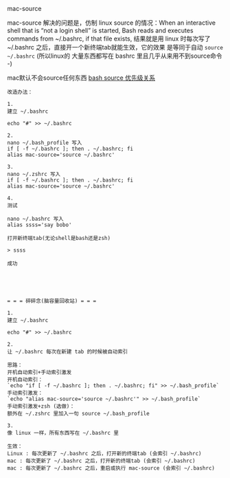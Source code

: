 
mac-source

mac-source 解决的问题是，仿制 linux source 的情况：When an interactive shell that is “not a login shell” is started, Bash reads and executes commands from ~/.bashrc, if that file exists, 结果就是用 linux 时每次写了 ~/.bashrc 之后，直接开一个新终端tab就能生效，它的效果 是等同于自动 `source ~/.bashrc` (所以linux的 大量东西都写在 bashrc 里且几乎从来用不到source命令 -)

mac默认不会source任何东西 [bash source 优先级关系](https://ruby-china.org/topics/37688)

```
改造办法：

1.
建立 ~/.bashrc

echo "#" >> ~/.bashrc

2.
nano ~/.bash_profile 写入
if [ -f ~/.bashrc ]; then . ~/.bashrc; fi
alias mac-source='source ~/.bashrc'

3.
nano ~/.zshrc 写入
if [ -f ~/.bashrc ]; then . ~/.bashrc; fi
alias mac-source='source ~/.bashrc'

4.
测试

nano ~/.bashrc 写入
alias ssss='say bobo'

打开新终端tab(无论shell是bash还是zsh)

> ssss

成功





= = = 碎碎念(脑容量回收站) = = =

1.
建立 ~/.bashrc

echo "#" >> ~/.bashrc

2.
让 ~/.bashrc 每次在新建 tab 的时候被自动索引

思路：
开机自动索引+手动索引激发
开机自动索引：
`echo "if [ -f ~/.bashrc ]; then . ~/.bashrc; fi" >> ~/.bash_profile`
手动索引激发：
`echo "alias mac-source='source ~/.bashrc'" >> ~/.bash_profile`
手动索引激发+zsh (选做)：
额外在 ~/.zshrc 里加入一句 source ~/.bash_profile

3.
像 linux 一样，所有东西写在 ~/.bashrc 里

生效：
Linux : 每次更新了 ~/.bashrc 之后，打开新的终端tab (会索引 ~/.bashrc)
mac : 每次更新了 ~/.bashrc 之后，打开新的终端tab (会索引 ~/.bashrc)
mac : 每次更新了 ~/.bashrc 之后，重启或执行 mac-source (会索引 ~/.bashrc)
```
